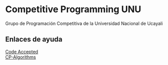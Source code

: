 # Competitive Programming UNU
Grupo de Programación Competitiva de la Universidad Nacional de Ucayali

## Enlaces de ayuda
[Code Accepted](www.codeaccepted.wordpress.com)  
[CP-Algorithms](www.cp-algorithms.com)  
